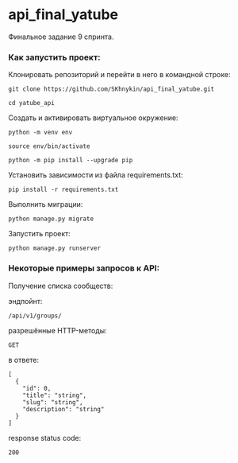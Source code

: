 # api_final_yatube
Финальное задание 9 спринта.

### Как запустить проект:

Клонировать репозиторий и перейти в него в командной строке:

```
git clone https://github.com/SKhnykin/api_final_yatube.git
```

```
cd yatube_api
```

Cоздать и активировать виртуальное окружение:

```
python -m venv env
```

```
source env/bin/activate
```

```
python -m pip install --upgrade pip
```

Установить зависимости из файла requirements.txt:

```
pip install -r requirements.txt
```

Выполнить миграции:

```
python manage.py migrate
```

Запустить проект:

```
python manage.py runserver
```

### Некоторые примеры запросов к API:

Получение списка сообществ:

эндпойнт:
```
/api/v1/groups/
```
разрешённые HTTP-методы:
```
GET
```
в ответе:
```
[
  {
    "id": 0,
    "title": "string",
    "slug": "string",
    "description": "string"
  }
]
```
response status code:
```
200
```
